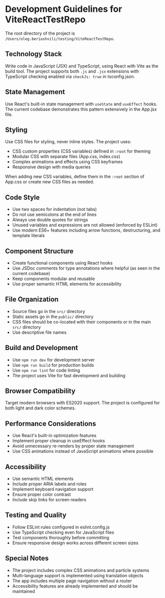# Development Guidelines for ViteReactTestRepo

The root directory of the project is `/Users/oleg.beriashvili/testing/ViteReactTestRepo`.

## Technology Stack

Write code in JavaScript (JSX) and TypeScript, using React with Vite as the build tool. The project supports both `.js` and `.jsx` extensions with TypeScript checking enabled via `checkJs: true` in tsconfig.json.

## State Management

Use React's built-in state management with `useState` and `useEffect` hooks. The current codebase demonstrates this pattern extensively in the App.jsx file.

## Styling

Use CSS files for styling, never inline styles. The project uses:
- CSS custom properties (CSS variables) defined in `:root` for theming
- Modular CSS with separate files (App.css, index.css)
- Complex animations and effects using CSS keyframes
- Responsive design with media queries

When adding new CSS variables, define them in the `:root` section of App.css or create new CSS files as needed.

## Code Style

- Use two spaces for indentation (not tabs)
- Do not use semicolons at the end of lines
- Always use double quotes for strings
- Unused variables and expressions are not allowed (enforced by ESLint)
- Use modern ES6+ features including arrow functions, destructuring, and template literals

## Component Structure

- Create functional components using React hooks
- Use JSDoc comments for type annotations where helpful (as seen in the current codebase)
- Keep components modular and reusable
- Use proper semantic HTML elements for accessibility

## File Organization

- Source files go in the `src/` directory
- Static assets go in the `public/` directory
- CSS files should be co-located with their components or in the main `src/` directory
- Use descriptive file names

## Build and Development

- Use `npm run dev` for development server
- Use `npm run build` for production builds
- Use `npm run lint` for code linting
- The project uses Vite for fast development and building

## Browser Compatibility

Target modern browsers with ES2020 support. The project is configured for both light and dark color schemes.

## Performance Considerations

- Use React's built-in optimization features
- Implement proper cleanup in useEffect hooks
- Avoid unnecessary re-renders by proper state management
- Use CSS animations instead of JavaScript animations where possible

## Accessibility

- Use semantic HTML elements
- Include proper ARIA labels and roles
- Implement keyboard navigation support
- Ensure proper color contrast
- Include skip links for screen readers

## Testing and Quality

- Follow ESLint rules configured in eslint.config.js
- Use TypeScript checking even for JavaScript files
- Test components thoroughly before committing
- Ensure responsive design works across different screen sizes

## Special Notes

- The project includes complex CSS animations and particle systems
- Multi-language support is implemented using translation objects
- The app includes multiple page navigation without a router
- Accessibility features are already implemented and should be maintained
